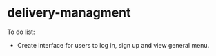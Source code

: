 # delivery-managment
To do list:
- Create interface for users to log in, sign up and view general menu.
